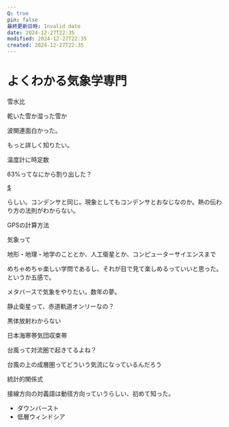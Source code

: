 ```yaml
---
Q: true
pin: false
最終更新日時: Invalid date
date: 2024-12-27T22:35
modified: 2024-12-27T22:35
created: 2024-12-27T22:35
---
```

# よくわかる気象学専門

雪水比

乾いた雪か湿った雪か

波関連面白かった。

もっと詳しく知りたい。

温度計に時定数

63%ってなにから割り出した？

[$](https://www.notion.so1-e%5E%7B-1%7D)

らしい。コンデンサと同じ。現象としてもコンデンサとおなじなのか。熱の伝わり方の法則がわからない。

GPSの計算方法

気象って

地形・地理・地学のこととか、人工衛星とか、コンピューターサイエンスまで

めちゃめちゃ楽しい学問であるし、それが目で見て楽しめるっていいと思った。というか五感で。

メタバースで気象をやりたい。数年の夢。

静止衛星って、赤道軌道オンリーなの？

黒体放射わからない

日本海寒帯気団収束帯

台風って対流圏で起きてるよね？

台風の上の成層圏ってどういう気流になっているんだろう

統計的関係式

接線方向の対義語は動径方向っていうらしい、初めて知った。

- ダウンバースト
- 低層ウィンドシア